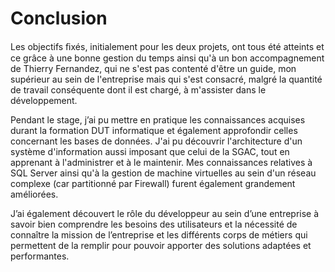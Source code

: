 # Conclusion

Les objectifs ﬁxés, initialement pour les deux projets, ont tous été atteints et ce grâce à une bonne gestion du temps ainsi qu'à un bon accompagnement de Thierry Fernandez, qui ne s'est pas contenté d'être un guide, mon supérieur au sein de l'entreprise mais qui s'est consacré, malgré la quantité de travail conséquente dont il est chargé, à m'assister dans le développement.

Pendant le stage, j’ai pu mettre en pratique les connaissances acquises durant la formation DUT informatique et également approfondir celles concernant les bases de données. J'ai pu découvrir l'architecture d'un système d'information aussi imposant que celui de la SGAC, tout en apprenant à l'administrer et à le maintenir. Mes connaissances relatives à SQL Server ainsi qu'à la gestion de machine virtuelles au sein d'un réseau complexe (car partitionné par Firewall) furent également grandement améliorées.

J’ai également découvert le rôle du développeur au sein d’une entreprise à savoir bien comprendre les besoins des utilisateurs et la nécessité de connaître la mission de l’entreprise et les différents corps de métiers qui permettent de la remplir pour pouvoir apporter des solutions adaptées et performantes.
